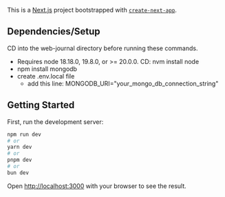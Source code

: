 This is a [Next.js](https://nextjs.org) project bootstrapped with [`create-next-app`](https://github.com/vercel/next.js/tree/canary/packages/create-next-app).

## Dependencies/Setup
CD into the web-journal directory before running these commands.
- Requires node 18.18.0, 19.8.0, or >= 20.0.0. CD: nvm install node 
- npm install mongodb
- create .env.local file
    - add this line: MONGODB_URI="your_mongo_db_connection_string"
## Getting Started

First, run the development server:

```bash
npm run dev
# or
yarn dev
# or
pnpm dev
# or
bun dev
```

Open [http://localhost:3000](http://localhost:3000) with your browser to see the result.


